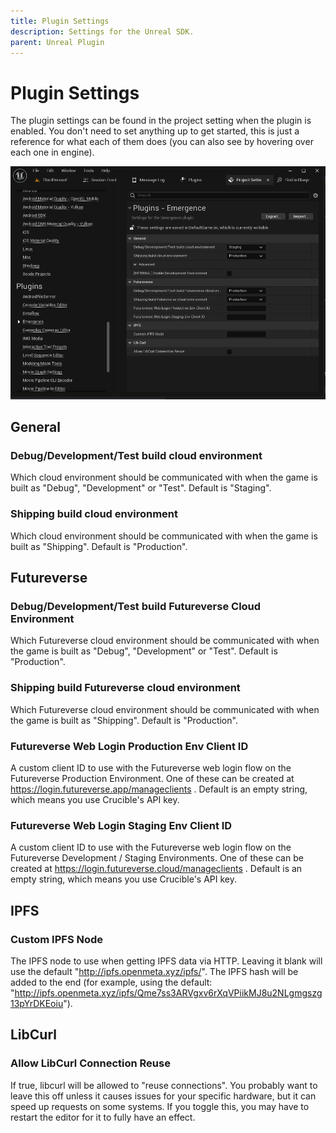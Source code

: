 ```yaml
---
title: Plugin Settings
description: Settings for the Unreal SDK.
parent: Unreal Plugin
---
```


# Plugin Settings

The plugin settings can be found in the project setting when the plugin is enabled. You don't need to set anything up to get started, this is just a reference for what each of them does (you can also see by hovering over each one in engine).

![](PluginSettings.png)

## General

### Debug/Development/Test build cloud environment

Which cloud environment should be communicated with when the game is built as "Debug", "Development" or "Test". Default is "Staging".

### Shipping build cloud environment

Which cloud environment should be communicated with when the game is built as "Shipping". Default is "Production".

## Futureverse

### Debug/Development/Test build Futureverse Cloud Environment

Which Futureverse cloud environment should be communicated with when the game is built as "Debug", "Development" or "Test". Default is "Production".

### Shipping build Futureverse cloud environment

Which Futureverse cloud environment should be communicated with when the game is built as "Shipping". Default is "Production".

### Futureverse Web Login Production Env Client ID

A custom client ID to use with the Futureverse web login flow on the Futureverse Production Environment. One of these can be created at https://login.futureverse.app/manageclients . Default is an empty string, which means you use Crucible's API key.

### Futureverse Web Login Staging Env Client ID

A custom client ID to use with the Futureverse web login flow on the Futureverse Development / Staging Environments. One of these can be created at https://login.futureverse.cloud/manageclients . Default is an empty string, which means you use Crucible's API key.

## IPFS

### Custom IPFS Node

The IPFS node to use when getting IPFS data via HTTP. Leaving it blank will use the default "http://ipfs.openmeta.xyz/ipfs/". The IPFS hash will be added to the end (for example, using the default: "http://ipfs.openmeta.xyz/ipfs/Qme7ss3ARVgxv6rXqVPiikMJ8u2NLgmgszg13pYrDKEoiu").

## LibCurl

### Allow LibCurl Connection Reuse

If true, libcurl will be allowed to "reuse connections". You probably want to leave this off unless it causes issues for your specific hardware, but it can speed up requests on some systems. If you toggle this, you may have to restart the editor for it to fully have an effect.
